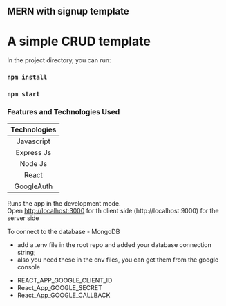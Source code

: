 

## MERN with signup template
# A simple CRUD template

In the project directory, you can run:

### `npm install`
### `npm start`

### Features and Technologies Used


| Technologies  |
| :-------------: |
| Javascript     | 
| Express Js     | 
| Node Js | 
| React | 
| GoogleAuth |

Runs the app in the development mode.<br />
Open [http://localhost:3000](http://localhost:3000) for th client side
(http://localhost:9000) for the server side

To connect to the database - MongoDB
* add a .env file in the root repo and added your database connection string;
* also you need these in the env files, you can get them from the google console 
- REACT_APP_GOOGLE_CLIENT_ID 
- React_App_GOOGLE_SECRET
- React_App_GOOGLE_CALLBACK







